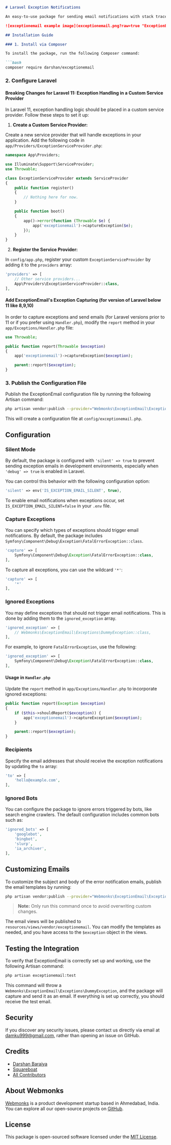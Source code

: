 ```markdown
# Laravel Exception Notifications

An easy-to-use package for sending email notifications with stack traces whenever an exception occurs in your Laravel application.

![exceptionemail example image](exceptionemail.png?raw=true "ExceptionEmail")

## Installation Guide

### 1. Install via Composer

To install the package, run the following Composer command:

```bash
composer require darshan/exceptionemail
```

### 2. Configure Laravel

#### Breaking Changes for Laravel 11: Exception Handling in a Custom Service Provider

In Laravel 11, exception handling logic should be placed in a custom service provider. Follow these steps to set it up:

1. **Create a Custom Service Provider:**

Create a new service provider that will handle exceptions in your application. Add the following code in `app/Providers/ExceptionServiceProvider.php`:

```php
namespace App\Providers;

use Illuminate\Support\ServiceProvider;
use Throwable;

class ExceptionServiceProvider extends ServiceProvider
{
    public function register()
    {
        // Nothing here for now.
    }

    public function boot()
    {
        app()->error(function (Throwable $e) {
            app('exceptionemail')->captureException($e);
        });
    }
}
```

2. **Register the Service Provider:**

In `config/app.php`, register your custom `ExceptionServiceProvider` by adding it to the `providers` array:

```php
'providers' => [
    // Other service providers...
    App\Providers\ExceptionServiceProvider::class,
],
```

#### Add ExceptionEmail's Exception Capturing (for version of Laravel below 11 like 8,9,10)

In order to capture exceptions and send emails (for Laravel versions prior to 11 or if you prefer using `Handler.php`), modify the `report` method in your `app/Exceptions/Handler.php` file:

```php
use Throwable;

public function report(Throwable $exception)
{
    app('exceptionemail')->captureException($exception);

    parent::report($exception);
}
```

### 3. Publish the Configuration File

Publish the ExceptionEmail configuration file by running the following Artisan command:

```bash
php artisan vendor:publish --provider="Webmonks\ExceptionEmail\ExceptionEmailServiceProvider"
```

This will create a configuration file at `config/exceptionemail.php`.

## Configuration

### Silent Mode

By default, the package is configured with `'silent' => true` to prevent sending exception emails in development environments, especially when `'debug' => true` is enabled in Laravel.

You can control this behavior with the following configuration option:

```php
'silent' => env('IS_EXCEPTION_EMAIL_SILENT', true),
```

To enable email notifications when exceptions occur, set `IS_EXCEPTION_EMAIL_SILENT=false` in your `.env` file.

### Capture Exceptions

You can specify which types of exceptions should trigger email notifications. By default, the package includes `Symfony\Component\Debug\Exception\FatalErrorException::class`.

```php
'capture' => [
    Symfony\Component\Debug\Exception\FatalErrorException::class,
],
```

To capture all exceptions, you can use the wildcard `'*'`:

```php
'capture' => [
    '*'
],
```

### Ignored Exceptions

You may define exceptions that should not trigger email notifications. This is done by adding them to the `ignored_exception` array.

```php
'ignored_exception' => [
    // Webmonks\ExceptionEmail\Exceptions\DummyException::class,
],
```

For example, to ignore `FatalErrorException`, use the following:

```php
'ignored_exception' => [
    Symfony\Component\Debug\Exception\FatalErrorException::class,
],
```

#### Usage in `Handler.php`

Update the `report` method in `app/Exceptions/Handler.php` to incorporate ignored exceptions:

```php
public function report(Exception $exception)
{
    if ($this->shouldReport($exception)) {
        app('exceptionemail')->captureException($exception);
    }

    parent::report($exception);
}
```

### Recipients

Specify the email addresses that should receive the exception notifications by updating the `to` array:

```php
'to' => [
    'hello@example.com',
],
```

### Ignored Bots

You can configure the package to ignore errors triggered by bots, like search engine crawlers. The default configuration includes common bots such as:

```php
'ignored_bots' => [
    'googlebot',
    'bingbot',
    'slurp', 
    'ia_archiver',
],
```

## Customizing Emails

To customize the subject and body of the error notification emails, publish the email templates by running:

```bash
php artisan vendor:publish --provider="Webmonks\ExceptionEmail\ExceptionEmailServiceProvider"
```

> **Note:** Only run this command once to avoid overwriting custom changes.

The email views will be published to `resources/views/vendor/exceptionemail`. You can modify the templates as needed, and you have access to the `$exception` object in the views.

## Testing the Integration

To verify that ExceptionEmail is correctly set up and working, use the following Artisan command:

```bash
php artisan exceptionemail:test
```

This command will throw a `Webmonks\ExceptionEmail\Exceptions\DummyException`, and the package will capture and send it as an email. If everything is set up correctly, you should receive the test email.

## Security

If you discover any security issues, please contact us directly via email at damku999@gmail.com, rather than opening an issue on GitHub.

## Credits

- [Darshan Baraiya](https://github.com/damku999)
- [Squareboat](https://github.com/squareboat/sneaker)
- [All Contributors](../../contributors)

## About Webmonks

[Webmonks](https://webmonks.in) is a product development startup based in Ahmedabad, India. You can explore all our open-source projects on [GitHub](https://github.com/damku999).

## License

This package is open-sourced software licensed under the [MIT License](LICENSE.md).
```
